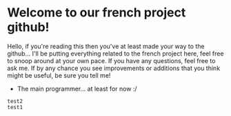 # Welcome to our french project github!

Hello, if you're reading this then you've at least made your way to the github...
I'll be putting everything related to the french project here, feel free to snoop around at your own pace.
If you have any questions, feel free to ask me. If by any chance you see improvements or additions that you think might be useful, be sure you tell me!

- The main programmer... at least for now :/

```
test2
test1
```

